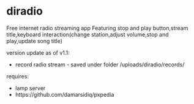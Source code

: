 # diradio
Free internet radio streaming app  Featuring stop and play button,stream title,keyboard interaction(change station,adjust volume,stop and play,update song title)

version update as of v1.1:
- record radio stream - saved under folder /uploads/diradio/records/


requires: 
<ul>
<li>lamp server</li>
<li>https://github.com/damarsidiq/pxpedia</li>
</ul>
